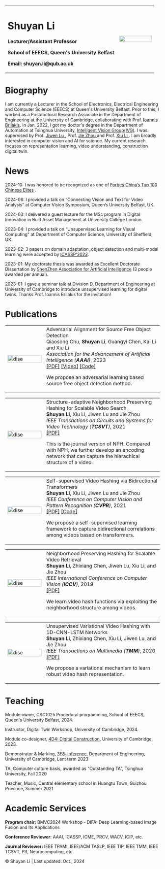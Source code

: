 <table border="0">
  <tr>
    <td width="75%">
      <h1>Shuyan Li</h1>
      <p><b>Lecturer/Assistant Professor</b></p>
      <p><b>School of EEECS, Queen's University Belfast</b></p>
      <p><b>Email: shuyan.li@qub.ac.uk</b></p>
    </td>
    <td width="25%">
      <img src="/IMG_1437.jpg" width="100%">  
    </td>
  </tr>
</table>


# Biography
             

I am currently a Lecturer in the School of Electronics, Electrical Engineering and Computer Science (EEECS) at Queen's University Belfast. Prior to this, I worked as a Postdoctoral Research Associate in the Department of Engineering at the University of Cambridge, collaborating with Prof. <a href="http://www.eng.cam.ac.uk/profiles/ib340">Ioannis Brilakis</a>. In Jan. 2022, I got my doctor's degree in the Department of Automation at Tsinghua University, <a href="http://ivg.au.tsinghua.edu.cn/index.php">Intelligent Vision Group(IVG)</a>. I was supervised by Prof. <a href="http://ivg.au.tsinghua.edu.cn/Jiwen_Lu/"> Jiwen Lu </a>, Prof. <a href="http://www.au.tsinghua.edu.cn/info/1110/1583.htm"> Jie Zhou </a> and Prof. <a href="https://www.sigs.tsinghua.edu.cn/lx/"> Xiu Li </a>. I am broadly interested in computer vision and AI for science. My current research focuses on representation learning, video understanding, construction digital twin.

  
# News
2024-10: I was honored to be recognized as one of <a href="https://baijiahao.baidu.com/s?id=1814347967494606168&wfr=spider&for=pc"> Forbes China’s Top 100 Chinese Elites</a> .

2024-06: I provided a talk on “Connecting Vision and Text for Video Analysis" at Computer Vision Symposium, Queen’s University Belfast, UK.

2024-03: I delivered a guest lecture for the MSc program in Digital Innovation in Built Asset Management at University College London.

2023-04: I provided a talk on “Unsupervised Learning for Visual Computing" at Department of Computer Science, University of Sheffield, UK.

2023-02: 3 papers on domain adaptation, object detection and multi-modal learning were accepted by <a href="https://2023.ieeeicassp.org">ICASSP'2023</a>.

2023-01: My doctorate thesis was awarded as Excellent Doctorate Dissertation by <a href="https://saai.net.cn/2711.html"> ShenZhen Association for Artificial Intelligence</a> (3 people awarded per annual).

2023-01: I gave a seminar talk at Division D, Department of Engineering at University of Cambridge to introduce unsupervised learning for digital twins. Thanks Prof. Ioannis Brilakis for the invitation!

  
# Publications
<table border="0">
 <tr>
            <td width="25%">
              <img style="width:100%;max-width:100%" src="A2SFOD.png" alt="dise">
            </td>
            <td width="75%" valign="center">
              <papertitle>Adversarial Alignment for Source Free Object Detection</papertitle>
              <br>
              Qiaosong Chu, <strong>Shuyan Li</strong>, Guangyi Chen, Kai Li and Xiu Li
              <br>
              <em>Association for the Advancement of Artificial Intelligence (<strong>AAAI</strong>)</em>, 2023
              <br>
              <a href="https://arxiv.org/pdf/2301.04265.pdf">[PDF]</a> 
              <a href="https://youtu.be/omskABZs6Vo">[Video]</a> 
              <a href="https://github.com/ChuQiaosong">[Code]</a>
              <br>
              <p></p>
              <p> We propose an adversarial learning based source free object detection method.</p>
            </td>
</tr>
</table> 

<table border="0">
 <tr>
            <td width="25%">
              <img style="width:100%;max-width:100%" src="SNPH.png" alt="dise">
            </td>
            <td width="75%" valign="center">
              <papertitle>Structure-adaptive Neighborhood Preserving Hashing for Scalable Video Search</papertitle>
              <br>
              <strong>Shuyan Li</strong>, Xiu Li, Jiwen Lu and Jie Zhou
              <br>
              <em>IEEE Transactions on Circuits and Systems for Video Technology (<strong>TCSVT</strong>)</em>, 2021
              <br>
              <a href="Structure-adaptive Neighborhood Preserving Hashing for Scalable Video Search.pdf">[PDF]</a>
              <br>
              <p></p>
              <p> This is the journal version of NPH. Compared with NPH, we further develop an encoding network that can capture the hierachical structure of a video.</p>
            </td>
</tr>
</table> 

<table border="0">
 <tr>
            <td width="25%">
              <img style="width:100%;max-width:100%" src="bth.png" alt="dise">
            </td>
            <td width="75%" valign="center">
              <papertitle>Self-supervised Video Hashing via Bidirectional Transformers</papertitle>
              <br>
              <strong>Shuyan Li</strong>, Xiu Li, Jiwen Lu and Jie Zhou
              <br>
              <em>IEEE Conference on Computer Vision and Pattern Recognition (<strong>CVPR</strong>)</em>, 2021
              <br>
              <a href="Self-supervised Video Hashing via Bidirectional Transformers.pdf">[PDF]</a> <a href="https://github.com/Shuyan98/BTH">[Code]</a> 
              <br>
              <p></p>
              <p>We propose a self-supervised learning framework to capture bidirectional correlations among videos based on transformers.</p>
            </td>
</tr>
</table>  

<table border="0">
 <tr>
            <td width="25%">
              <img style="width:100%;max-width:100%" src="nph.png" alt="dise">
            </td>
            <td width="75%" valign="center">
              <papertitle>Neighborhood Preserving Hashing for Scalable Video Retrieval</papertitle>
              <br>
              <strong>Shuyan Li</strong>, Zhixiang Chen, Jiwen Lu, Xiu Li, and Jie Zhou
              <br>
              <em>IEEE International Conference on Computer Vision (<strong>ICCV</strong>)</em>, 2019
              <br>
              <a href="Neighborhood Preserving Hashing for Scalable Video Retrieval.pdf">[PDF]</a>  
              <br>
              <p></p>
              <p>We learn video hash functions via exploiting the neighborhood structure among videos.</p>
            </td>
</tr>
</table>
  
<table border="0">
 <tr>
            <td width="25%">
              <img style="width:100%;max-width:100%" src="Uvvh2.png" alt="dise">
            </td>
            <td width="75%" valign="center">
              <papertitle>Unsupervised Variational Video Hashing with 1D-CNN-LSTM Networks</papertitle>
              <br>
              <strong>Shuyan Li</strong>, Zhixiang Chen, Xiu Li, Jiwen Lu, and Jie Zhou
              <br>
              <em>IEEE Transactions on Multimedia (<strong>TMM</strong>)</em>, 2020
              <br>
              <a href="Unsupervised variational video hashing with 1D-CNN-LSTM Networks.pdf">[PDF]</a>
              <br>
              <p></p>
              <p>We propose a variational mechanism to learn robust video hash representation. </p>
            </td>
</tr>
</table>

# Teaching
Module owner, CSC1025 Procedural programming, School of EEECS, Queen's University Belfast, 2024.

Instructor, Digital Twin Workshop, University of Cambridge, 2024.

Module co-designer, <a href="https://teaching.eng.cam.ac.uk/content/engineering-tripos-part-iib-4d4-digital-construction-2024-25"> 4D4: Digital Construction</a>, University of Cambridge, 2023.

Demonstrator & Marking, <a href="http://teaching.eng.cam.ac.uk/content/engineering-tripos-part-iia-3f8-inference-2019-20"> 3F8: Inference</a>, Department of Engineering, University of Cambridge, Lent term 2023
  
TA, Computer culture basis, awarded as "Outstanding TA", Tsinghua University, Fall 2020

Teacher, Music, Central elementary school in Huangtu Town, Guizhou Province, Summer 2021

# Academic Services

<b>Program chair:</b> BMVC2024 Workshop - DIFA: Deep Learning-based Image Fusion and Its Applications

<b>Conference Reviewer:</b> AAAI, ICASSP, ICME, PRCV, WACV, ICIP, etc.

<b>Journal Reviewer:</b>  IEEE TPAMI, IEEE/ACM TASLP, IEEE TIP, IEEE TMM, IEEE TCSVT, PR, Neurocomputing, etc.

&copy; Shuyan Li | Last updated: Oct., 2024

